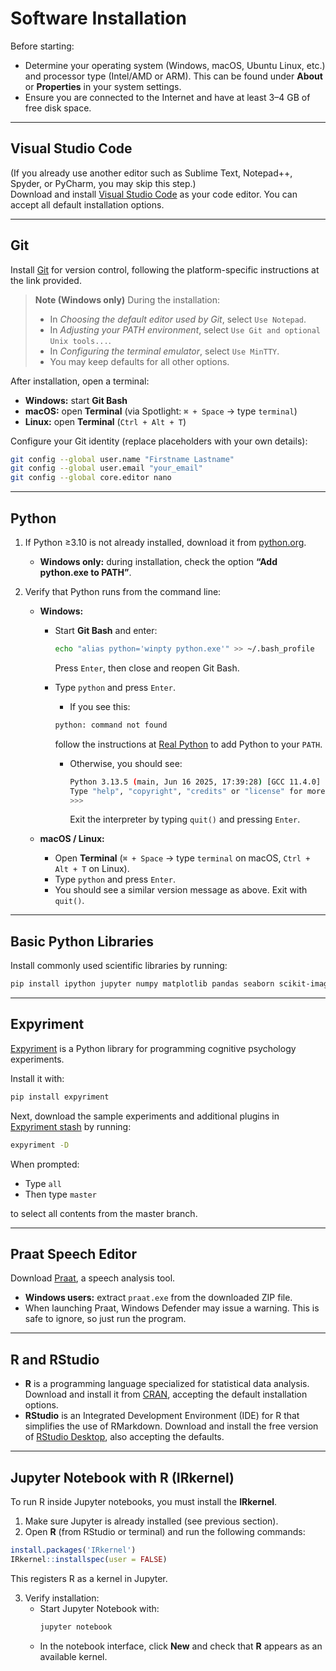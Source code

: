 # Software Installation

Before starting:  
- Determine your operating system (Windows, macOS, Ubuntu Linux, etc.) and processor type (Intel/AMD or ARM). This can be found under **About** or **Properties** in your system settings.  
- Ensure you are connected to the Internet and have at least 3–4 GB of free disk space.  

---

## Visual Studio Code

(If you already use another editor such as Sublime Text, Notepad++, Spyder, or PyCharm, you may skip this step.)  
Download and install [Visual Studio Code](https://code.visualstudio.com/download) as your code editor. You can accept all default installation options.   

---

## Git

Install [Git](https://git-scm.com/book/en/v2/Getting-Started-Installing-Git) for version control, following the platform-specific instructions at the link provided. 

> **Note (Windows only)** During the installation:  
> - In *Choosing the default editor used by Git*, select `Use Notepad`.  
> - In *Adjusting your PATH environment*, select `Use Git and optional Unix tools...`.  
> - In *Configuring the terminal emulator*, select `Use MinTTY`.  
> - You may keep defaults for all other options.  

After installation, open a terminal:  
- **Windows:** start **Git Bash**  
- **macOS:** open **Terminal** (via Spotlight: `⌘ + Space` → type `terminal`)  
- **Linux:** open **Terminal** (`Ctrl + Alt + T`)  

Configure your Git identity (replace placeholders with your own details):  

```bash
git config --global user.name "Firstname Lastname"
git config --global user.email "your_email"
git config --global core.editor nano
```

---

## Python

1. If Python ≥3.10 is not already installed, download it from [python.org](https://www.python.org).  

   - **Windows only:** during installation, check the option **“Add python.exe to PATH”**.  

2. Verify that Python runs from the command line:  

   - **Windows:**  
     - Start **Git Bash** and enter:  
       ```bash
       echo "alias python='winpty python.exe'" >> ~/.bash_profile
       ```  
       Press `Enter`, then close and reopen Git Bash.  

     - Type `python` and press `Enter`.  

        - If you see this:
         ```bash
         python: command not found
         ```  
         follow the instructions at [Real Python](https://realpython.com/add-python-to-path/) to add Python to your `PATH`.  

       - Otherwise, you should see:  
         ```bash
         Python 3.13.5 (main, Jun 16 2025, 17:39:28) [GCC 11.4.0] on Windows
         Type "help", "copyright", "credits" or "license" for more information.
         >>> 
         ```  
         Exit the interpreter by typing `quit()` and pressing `Enter`.  

   - **macOS / Linux:**  
     - Open **Terminal** (`⌘ + Space` → type `terminal` on macOS, `Ctrl + Alt + T` on Linux).  
     - Type `python` and press `Enter`.  
     - You should see a similar version message as above. Exit with `quit()`.  

---

## Basic Python Libraries

Install commonly used scientific libraries by running:  

```bash
pip install ipython jupyter numpy matplotlib pandas seaborn scikit-image
```

---

## Expyriment

[Expyriment](http://www.expyriment.org) is a Python library for programming cognitive psychology experiments.  

Install it with:  

```bash
pip install expyriment
```

Next, download the sample experiments and additional plugins in [Expyriment stash](https://github.com/expyriment/expyriment-stash/) by running:  

```bash
expyriment -D
```

When prompted:  
- Type `all`  
- Then type `master`  

to select all contents from the master branch.

---
## Praat Speech Editor

Download [Praat](https://www.fon.hum.uva.nl/praat/), a speech analysis tool.  

- **Windows users:** extract `praat.exe` from the downloaded ZIP file.  
- When launching Praat, Windows Defender may issue a warning. This is safe to ignore, so just run the program.  

---

## R and RStudio

- **R** is a programming language specialized for statistical data analysis. Download and install it from [CRAN](https://cran.rstudio.com/), accepting the default installation options.  
- **RStudio** is an Integrated Development Environment (IDE) for R that simplifies the use of RMarkdown. Download and install the free version of [RStudio Desktop](https://posit.co/download/rstudio-desktop/), also accepting the defaults.  

---

## Jupyter Notebook with R (IRkernel)

To run R inside Jupyter notebooks, you must install the **IRkernel**.  

1. Make sure Jupyter is already installed (see previous section).  
2. Open **R** (from RStudio or terminal) and run the following commands:  

```r
install.packages('IRkernel')
IRkernel::installspec(user = FALSE)
```

This registers R as a kernel in Jupyter.  

3. Verify installation:  
   - Start Jupyter Notebook with:  
     ```bash
     jupyter notebook
     ```  
   - In the notebook interface, click **New** and check that **R** appears as an available kernel.  
